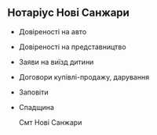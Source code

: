  ## Нотаріус Нові Санжари

 - Довіреності на авто
 - Довіреності на представництво 
 - Заяви на виїзд дитини
 - Договори купівлі-продажу, дарування
 - Заповіти
 - Спадщина

   Смт Нові Санжари 



